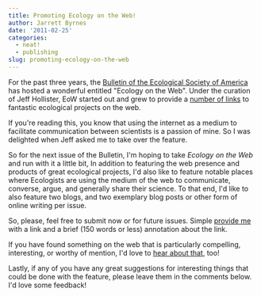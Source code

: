 ```yaml
---
title: Promoting Ecology on the Web!
author: Jarrett Byrnes
date: '2011-02-25'
categories:
  - neat!
  - publishing
slug: promoting-ecology-on-the-web
---
```


For the past three years, the [Bulletin of the Ecological Society of America](http://www.esajournals.org/loi/ebul) has hosted a wonderful entitled "Ecology on the Web".  Under the curation of Jeff Hollister, EoW started out and grew to provide a [number of links](http://www.esajournals.org/doi/abs/10.1890/0012-9623-91.2.232) to fantastic ecological projects on the web.

If you're reading this, you know that using the internet as a medium to facilitate communication between scientists is a passion of mine.  So I was delighted when Jeff asked me to take over the feature.

So for the next issue of the Bulletin, I'm hoping to take _Ecology on the Web_ and run with it a little bit,  In addition to featuring the web presence and products of great ecological projects, I'd also like to feature notable places where Ecologists are using the medium of the web to communicate, converse, argue, and generally share their science.  To that end, I'd like to also feature two blogs, and two exemplary blog posts or other form of online writing per issue.

So, please, feel free to submit now or for future issues.  Simple [provide me](mailto:byrnes@nceas.ucsb.edu) with a link and a brief (150 words or less) annotation about the link.

If you have found something on the web that is particularly compelling, interesting, or worthy of mention, I'd love to [hear about that](mailto:byrnes@nceas.ucsb.edu), too!

Lastly, if any of you have any great suggestions for interesting things that could be done with the feature, please leave them in the comments below.  I'd love some feedback!
